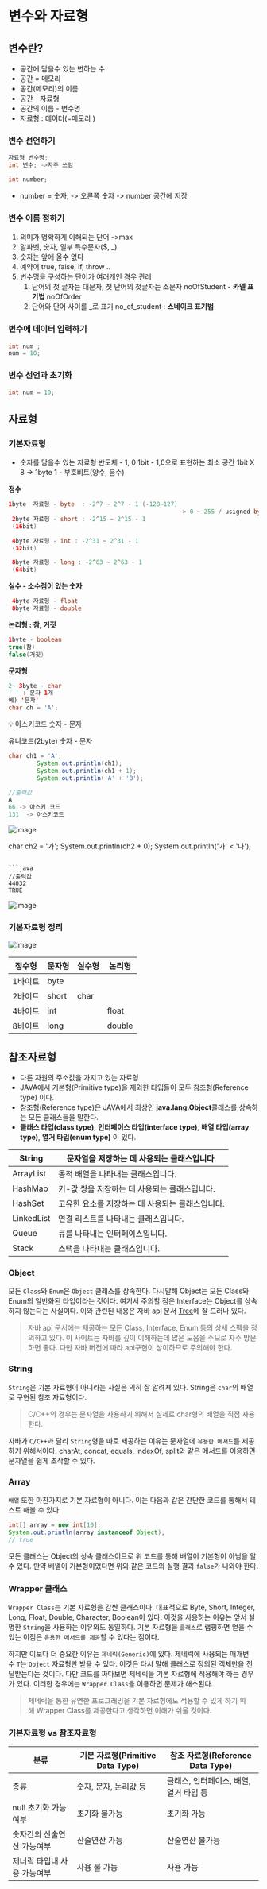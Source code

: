 # 변수와 자료형

## 변수란?

- 공간에 담을수 있는 변하는 수
- 공간 = 메모리
- 공간(메모리)의 이름
- 공간 - 자료형
- 공간의 이름 - 변수명
- 자료형 : 데이터(=메모리 )

### 변수 선언하기

```java
자료형 변수명;
int 변수; ->자주 쓰임
```

```java
int number;
```

- number = 숫자;  -> 오른쪽 숫자 -> number 공간에 저장

### 변수 이름 정하기

1. 의미가 명확하게 이해되는 단어 ->max
2. 알파벳, 숫자, 일부 특수문자($, _)
3. 숫자는 앞에 올수 없다
4. 예약어
true, false, if, throw ..
5. 변수명을 구성하는 단어가 여러개인 경우
관례 
    1. 단어의 첫 글자는 대문자, 첫 단어의 첫글자는 소문자
    noOfStudent - **카멜 표기법**
    noOfOrder
    2. 단어와 단어 사이를 _로 표기
    no_of_student : **스네이크 표기법**

### 변수에 데이터 입력하기

```java
int num ;
num = 10;
```

### 변수 선언과 초기화

```java
int num = 10;
```

## 자료형

### 기본자료형

- 숫자를 담을수 있는 자료형
반도체 - 1, 0
1bit - 1,0으로 표현하는 최소 공간
1bit X 8 -> 1byte
1 - 부호비트(양수, 음수)

**정수**

```java
1byte  자료형 - byte  : -2^7 ~ 2^7 - 1 (-128~127)
												-> 0 ~ 255 / usigned byte : 양수 
 2byte 자료형 - short : -2^15 ~ 2^15 - 1
 (16bit)

 4byte 자료형 - int : -2^31 ~ 2^31 - 1
 (32bit)

 8byte 자료형 - long : -2^63 ~ 2^63 - 1
 (64bit)

```

**실수  - 소수점이 있는 숫자**

```java
 4byte 자료형 - float
 8byte 자료형 - double

```

**논리형 : 참, 거짓**

```java
1byte - boolean
true(참)
false(거짓)
```

**문자형**

```java
2~ 3byte - char
' ' : 문자 1개
예) '문자'
char ch = 'A';
```

<aside>
💡 아스키코드
숫자 - 문자

유니코드(2byte)
숫자 - 문자

</aside>

```java
char ch1 = 'A';
        System.out.println(ch1);
        System.out.println(ch1 + 1);
        System.out.println('A' + 'B');
```

```java
//출력값
A
66 -> 아스키 코드
131  -> 아스키코드
```

![image](https://github.com/somi9954/Java/assets/137499604/c032f382-de78-4db9-b61c-515fca0388eb)

char ch2 = '가';
        System.out.println(ch2 + 0);
				System.out.println('가' < '나');
```

```java
//출력값
44032
TRUE 
```

![image](https://github.com/somi9954/Java/assets/137499604/2c212dc6-0008-4fce-b0f6-24fde18445c2)


### 기본자료형 정리

![image](https://github.com/somi9954/Java/assets/137499604/ee216f12-6e9f-48ff-9ea2-98be23c067d7)


| 정수형 | 문자형 | 실수형 | 논리형 |
| --- | --- | --- | --- |
| 1바이트 | byte |  |  |
| 2바이트 | short | char |  |
| 4바이트 | int |  | float |
| 8바이트 | long |  | double |

## 참조자료형

- 다른 자원의 주소값을 가지고 있는 자료형
- JAVA에서 기본형(Primitive type)을 제외한 타입들이 모두 참조형(Reference type) 이다.
- 참조형(Reference type)은 JAVA에서 최상인 **java.lang.Object**클래스를 상속하는 모든 클래스들을 말한다.
- **클래스 타입(class type)**, **인터페이스 타입(interface type)**, **배열 타입(array type)**, **열거 타입(enum type)** 이 있다.

| String | 문자열을 저장하는 데 사용되는 클래스입니다. |
| --- | --- |
| ArrayList | 동적 배열을 나타내는 클래스입니다. |
| HashMap | 키-값 쌍을 저장하는 데 사용되는 클래스입니다. |
| HashSet | 고유한 요소를 저장하는 데 사용되는 클래스입니다. |
| LinkedList | 연결 리스트를 나타내는 클래스입니다. |
| Queue | 큐를 나타내는 인터페이스입니다. |
| Stack | 스택을 나타내는 클래스입니다. |

### Object

모든 `Class`와 `Enum`은 `Object` 클래스를 상속한다. 다시말해 Object는 모든 Class와 Enum의 일반화된 타입이라는 것이다. 여기서 주의할 점은 Interface는 Object를 상속하지 않는다는 사실이다. 이와 관련된 내용은 자바 api 문서 [Tree](https://docs.oracle.com/en/java/javase/16/docs/api/overview-tree.html)에 잘 드러나 있다.

> 자바 api 문서에는 제공하는 모든 Class, Interface, Enum 등의 상세 스펙을 정의하고 있다. 이 사이트는 자바를 깊이 이해하는데 많은 도움을 주므로 자주 방문하면 좋다. 다만 자바 버전에 따라 api구현이 상이하므로 주의해야 한다.
> 

### String

`String`은 기본 자료형이 아니라는 사실은 익히 잘 알려져 있다. String은 `char`의 배열로 구현된 참조 자료형이다.

> C/C++의 경우는 문자열을 사용하기 위해서 실제로 char형의 배열을 직접 사용한다.
> 

자바가 `C/C++`과 달리 `String`형을 따로 제공하는 이유는 문자열에 `유용한 메서드`를 제공하기 위해서이다. charAt, concat, equals, indexOf, split와 같은 메서드를 이용하면 문자열을 쉽게 조작할 수 있다.

### Array

`배열` 또한 마찬가지로 기본 자료형이 아니다. 이는 다음과 같은 간단한 코드를 통해서 테스트 해볼 수 있다.

```java
int[] array = new int[10];
System.out.println(array instanceof Object);
// true
```

모든 클래스는 Object의 상속 클래스이므로 위 코드를 통해 배열이 기본형이 아님을 알 수 있다. 만약 배열이 기본형이었다면 위와 같은 코드의 실행 결과 `false`가 나와야 한다.

### Wrapper 클래스

`Wrapper Class`는 기본 자료형을 감싼 클래스이다. 대표적으로 Byte, Short, Integer, Long, Float, Double, Character, Boolean이 있다. 이것을 사용하는 이유는 앞서 설명한 `String`을 사용하는 이유와도 동일하다. 기본 자료형을 `클래스`로 랩핑하면 얻을 수 있는 이점은 `유용한 메서드를 제공`할 수 있다는 점이다.

하지만 이보다 더 중요한 이유는 `제네릭(Generic)`에 있다. 제네릭에 사용되는 매개변수 `T`는 `Object` 자료형만 받을 수 있다. 이것은 다시 말해 클래스로 정의된 객체만을 전달받는다는 것이다. 다만 코드를 짜다보면 제네릭을 기본 자료형에 적용해야 하는 경우가 있다. 이러한 경우에는 `Wrapper Class`을 이용하면 문제가 해소된다.

> 제네릭을 통한 유연한 프로그래밍을 기본 자료형에도 적용할 수 있게 하기 위해 Wrapper Class를 제공한다고 생각하면 이해가 쉬울 것이다.
> 

### 기본자료형 vs 참조자료형

| 분류 | 기본 자료형(Primitive Data Type) | 참조 자료형(Reference Data Type) |
| --- | --- | --- |
| 종류 | 숫자, 문자, 논리값 등 | 클래스, 인터페이스, 배열, 열거 타입 등 |
| null 초기화 가능여부 | 초기화 불가능 | 초기화 가능 |
| 숫자간의 산술연산 가능여부 | 산술연산 가능 | 산술연산 불가능 |
| 제너릭 타입내 사용 가능여부 | 사용 불 가능 | 사용 가능 |

